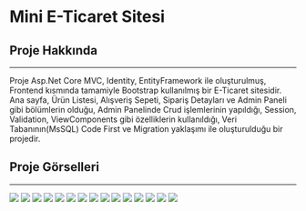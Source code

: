<h1>Mini E-Ticaret Sitesi</h1>

<h2>Proje Hakkında</h2>
<hr>
<p>
  Proje Asp.Net Core MVC, Identity, EntityFramework ile oluşturulmuş, Frontend kısmında tamamiyle Bootstrap kullanılmış bir E-Ticaret sitesidir.
  Ana sayfa, Ürün Listesi, Alışveriş Sepeti, Sipariş Detayları ve Admin Paneli gibi bölümlerin olduğu,
  Admin Panelinde Crud işlemlerinin yapıldığı, Session, Validation, ViewComponents gibi özelliklerin kullanıldığı,
  Veri Tabanının(MsSQL) Code First ve Migration yaklaşımı ile oluşturulduğu bir projedir.
</p>
<h2>Proje Görselleri</h2>
<hr>
<img src="https://github.com/celalcolak94/E-Ticaret/assets/132816581/93ff4c8e-01b8-4890-964b-368125054b76">
<img src="https://github.com/celalcolak94/E-Ticaret/assets/132816581/d44ecba7-85ae-4f46-98bb-9905d74c26af">
<img src="https://github.com/celalcolak94/E-Ticaret/assets/132816581/0fbd7188-9c4c-4483-b083-ab427d8bc4be">
<img src="https://github.com/celalcolak94/E-Ticaret/assets/132816581/0438a16b-28d5-4f5d-ad71-254a008c5eae">
<img src="https://github.com/celalcolak94/E-Ticaret/assets/132816581/e390d11f-22c4-4e18-8ca0-2cb9a27293ae">
<img src="https://github.com/celalcolak94/E-Ticaret/assets/132816581/f0a577e0-d671-436d-8345-c4218caee8ca">
<img src="https://github.com/celalcolak94/E-Ticaret/assets/132816581/8e2bd50f-88da-4470-a84f-bc5f542fdcb5">
<img src="https://github.com/celalcolak94/E-Ticaret/assets/132816581/0b2e09c2-a804-4aa9-9d22-b38a665b7afc">
<img src="https://github.com/celalcolak94/E-Ticaret/assets/132816581/4da1e114-4ca8-4559-9b2c-000d6e3b9246">
<img src="https://github.com/celalcolak94/E-Ticaret/assets/132816581/2dea49ad-6c12-458c-beaa-03af84c0165d">
<img src="https://github.com/celalcolak94/E-Ticaret/assets/132816581/7b7bc6be-34ff-44fc-ab00-1c75bad70ca7">
<img src="https://github.com/celalcolak94/E-Ticaret/assets/132816581/75cff15c-72ca-4c43-b509-1692460d8918">
<img src="https://github.com/celalcolak94/E-Ticaret/assets/132816581/8e590a40-9c01-4f46-83ce-fdb218c3e601">
<img src="https://github.com/celalcolak94/E-Ticaret/assets/132816581/0e2ba556-afc5-46af-a1ab-a8efa4b0946a">
<img src="https://github.com/celalcolak94/E-Ticaret/assets/132816581/f32ce9ff-7385-4f5a-8e37-9b8babeeef4e">

